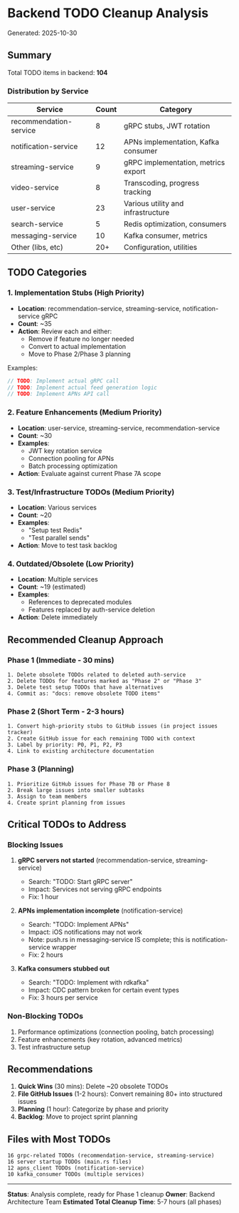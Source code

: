 # Backend TODO Cleanup Analysis

Generated: 2025-10-30

## Summary

Total TODO items in backend: **104**

### Distribution by Service

| Service | Count | Category |
|---------|-------|----------|
| recommendation-service | 8 | gRPC stubs, JWT rotation |
| notification-service | 12 | APNs implementation, Kafka consumer |
| streaming-service | 9 | gRPC implementation, metrics export |
| video-service | 8 | Transcoding, progress tracking |
| user-service | 23 | Various utility and infrastructure |
| search-service | 5 | Redis optimization, consumers |
| messaging-service | 10 | Kafka consumer, metrics |
| Other (libs, etc) | 20+ | Configuration, utilities |

## TODO Categories

### 1. Implementation Stubs (High Priority)
- **Location**: recommendation-service, streaming-service, notification-service gRPC
- **Count**: ~35
- **Action**: Review each and either:
  - Remove if feature no longer needed
  - Convert to actual implementation
  - Move to Phase 2/Phase 3 planning

Examples:
```rust
// TODO: Implement actual gRPC call
// TODO: Implement actual feed generation logic
// TODO: Implement APNs API call
```

### 2. Feature Enhancements (Medium Priority)
- **Location**: user-service, streaming-service, recommendation-service
- **Count**: ~30
- **Examples**:
  - JWT key rotation service
  - Connection pooling for APNs
  - Batch processing optimization
- **Action**: Evaluate against current Phase 7A scope

### 3. Test/Infrastructure TODOs (Medium Priority)
- **Location**: Various services
- **Count**: ~20
- **Examples**:
  - "Setup test Redis"
  - "Test parallel sends"
- **Action**: Move to test task backlog

### 4. Outdated/Obsolete (Low Priority)
- **Location**: Multiple services
- **Count**: ~19 (estimated)
- **Examples**:
  - References to deprecated modules
  - Features replaced by auth-service deletion
- **Action**: Delete immediately

## Recommended Cleanup Approach

### Phase 1 (Immediate - 30 mins)
```
1. Delete obsolete TODOs related to deleted auth-service
2. Delete TODOs for features marked as "Phase 2" or "Phase 3"
3. Delete test setup TODOs that have alternatives
4. Commit as: "docs: remove obsolete TODO items"
```

### Phase 2 (Short Term - 2-3 hours)
```
1. Convert high-priority stubs to GitHub issues (in project issues tracker)
2. Create GitHub issue for each remaining TODO with context
3. Label by priority: P0, P1, P2, P3
4. Link to existing architecture documentation
```

### Phase 3 (Planning)
```
1. Prioritize GitHub issues for Phase 7B or Phase 8
2. Break large issues into smaller subtasks
3. Assign to team members
4. Create sprint planning from issues
```

## Critical TODOs to Address

### Blocking Issues
1. **gRPC servers not started** (recommendation-service, streaming-service)
   - Search: "TODO: Start gRPC server"
   - Impact: Services not serving gRPC endpoints
   - Fix: 1 hour

2. **APNs implementation incomplete** (notification-service)
   - Search: "TODO: Implement APNs"
   - Impact: iOS notifications may not work
   - Note: push.rs in messaging-service IS complete; this is notification-service wrapper
   - Fix: 2 hours

3. **Kafka consumers stubbed out**
   - Search: "TODO: Implement with rdkafka"
   - Impact: CDC pattern broken for certain event types
   - Fix: 3 hours per service

### Non-Blocking TODOs
1. Performance optimizations (connection pooling, batch processing)
2. Feature enhancements (key rotation, advanced metrics)
3. Test infrastructure setup

## Recommendations

1. **Quick Wins** (30 mins): Delete ~20 obsolete TODOs
2. **File GitHub Issues** (1-2 hours): Convert remaining 80+ into structured issues
3. **Planning** (1 hour): Categorize by phase and priority
4. **Backlog**: Move to project sprint planning

## Files with Most TODOs

```
16 grpc-related TODOs (recommendation-service, streaming-service)
16 server startup TODOs (main.rs files)
12 apns_client TODOs (notification-service)
10 kafka_consumer TODOs (multiple services)
```

---

**Status**: Analysis complete, ready for Phase 1 cleanup
**Owner**: Backend Architecture Team
**Estimated Total Cleanup Time**: 5-7 hours (all phases)
